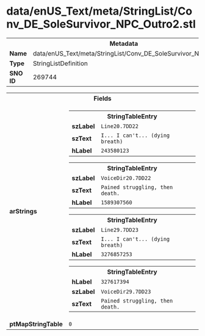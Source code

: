 <h1>data/enUS_Text/meta/StringList/Conv_DE_SoleSurvivor_NPC_Outro2.stl</h1><table><tr><th colspan="100%">Metadata</th></tr><tr><td><b>Name</b></td><td>data/enUS_Text/meta/StringList/Conv_DE_SoleSurvivor_NPC_Outro2.stl</td></tr><tr><td><b>Type</b></td><td>StringListDefinition</td></tr><tr><td><b>SNO ID</b></td><td>269744</td></tr></table>

<table><tr><th colspan="100%">Fields</th></tr><tr><td><b>arStrings</b></td><td><table><tr><th colspan="100%">StringTableEntry</th></tr><tr><td><b>szLabel</b></td><td><code>Line20.7DD22</code></td></tr><tr><td><b>szText</b></td><td><code>I... I can't... (dying breath)</code></td></tr><tr><td><b>hLabel</b></td><td><code>243580123</code></td></tr></table>


<table><tr><th colspan="100%">StringTableEntry</th></tr><tr><td><b>szLabel</b></td><td><code>VoiceDir20.7DD22</code></td></tr><tr><td><b>szText</b></td><td><code>Pained struggling, then death.</code></td></tr><tr><td><b>hLabel</b></td><td><code>1589307560</code></td></tr></table>


<table><tr><th colspan="100%">StringTableEntry</th></tr><tr><td><b>szLabel</b></td><td><code>Line29.7DD23</code></td></tr><tr><td><b>szText</b></td><td><code>I... I can't... (dying breath)</code></td></tr><tr><td><b>hLabel</b></td><td><code>3276857253</code></td></tr></table>


<table><tr><th colspan="100%">StringTableEntry</th></tr><tr><td><b>hLabel</b></td><td><code>327617394</code></td></tr><tr><td><b>szLabel</b></td><td><code>VoiceDir29.7DD23</code></td></tr><tr><td><b>szText</b></td><td><code>Pained struggling, then death.</code></td></tr></table>


</td></tr><tr><td><b>ptMapStringTable</b></td><td><code>0</code></td></tr></table>

